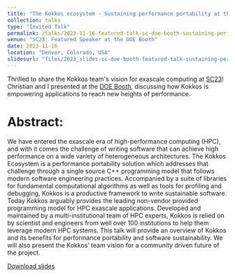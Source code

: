 ```yaml
---
title: "The Kokkos ecosystem - Sustaining performance portability at the exascale era"
collection: talks
type: "Invited Talk"
permalink: /talks/2023-11-16-featured-talk-sc-doe-booth-sustaining-performance-portability-at-the-exascale-era
venue: "SC23: Featured Speaker at the DOE Booth"
date: 2023-11-16
location: "Denver, Colorado, USA"
slidesurl: "files/2023_slides-sc-doe-booth-featured-talk-sustaining-performance-portability-at-the-exascale-era.pdf"
---
```


Thrilled to share the Kokkos team's vision for exascale computing at
[SC23](https://sc23.supercomputing.org)!
Christian and I presented at the [DOE
Booth](https://scdoe.info/featured-talks/), discussing how Kokkos is empowering
applications to reach new heights of performance.


# Abstract:
We have entered the exascale era of high-performance computing (HPC), and with
it comes the challenge of writing software that can achieve high performance on
a wide variety of heterogeneous architectures. The Kokkos Ecosystem is a
performance portability solution which addresses that challenge through a
single source C++ programming model that follows modern software engineering
practices. Accompanied by a suite of libraries for fundamental computational
algorithms as well as tools for profiling and debugging, Kokkos is a productive
framework to write sustainable software. Today Kokkos arguably provides the
leading non-vendor provided programming model for HPC exascale applications.
Developed and maintained by a multi-institutional team of HPC experts, Kokkos
is relied on by scientist and engineers from well over 100 institutions to help
them leverage modern HPC systems. This talk will provide an overview of Kokkos
and its benefits for performance portability and software sustainability. We
will also present the Kokkos’ team vision for a community driven future of the
project.

[Download slides](https://dalg24.github.io/files/files/2023_slides-sc-doe-booth-featured-talk-sustaining-performance-portability-at-the-exascale-era.pdf)
